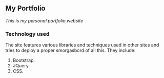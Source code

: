 ## My Portfolio
  *This is my personal portfolio website*

### Technology used
The site features various libraries and techniques used in other sites and tries to deploy a proper smorgasbord of all this.
They include:
1. Bootstrap.
2. JQuery.
3. CSS.
